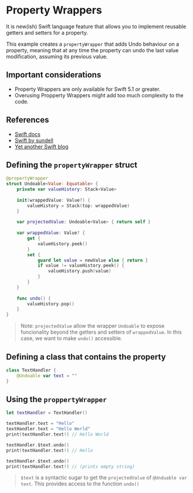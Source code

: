 # Property Wrappers
 
 It is new(ish) Swift language feature that allows you to implement reusable getters and setters for a property.

 This example creates a `propertyWrapper` that adds Undo behaviour on a property, meaning that at any time the property can undo the last value modification, assuming its previous value.
 
 ## Important considerations
 - Property Wrappers are only available for Swift 5.1 or greater.
 - Overusing Propperty Wrappers might add too much complexity to the code.
 
 ## References
 - [Swift docs](https://docs.swift.org/swift-book/LanguageGuide/Properties.html#ID617)
 - [Swift by sundell](https://www.swiftbysundell.com/articles/property-wrappers-in-swift/)
 - [Yet another Swift blog](https://www.vadimbulavin.com/swift-5-property-wrappers/)

## Defining the `propertyWrapper` struct

```swift
@propertyWrapper
struct Undoable<Value: Equatable> {
    private var valueHistory: Stack<Value>
    
    init(wrappedValue: Value?) {
        valueHistory = Stack(top: wrappedValue)
    }
    
    var projectedValue: Undoable<Value> { return self }
    
    var wrappedValue: Value? {
        get {
            valueHistory.peek()
        }
        set {
            guard let value = newValue else { return }
            if value != valueHistory.peek() {
                valueHistory.push(value)
            }
        }
    }
    
    func undo() {
        valueHistory.pop()
    }
}
```

> Note: `projectedValue` allow the wrapper `Undoable` to expose funcionality beyond the getters and setters of `wrappedValue`. In this case, we want to make `undo()` accessible.

## Defining a class that contains the property

```swift
class TextHandler {
    @Undoable var text = ""
}
```

## Using the `proppertyWrapper`

```swift
let textHandler = TextHandler()

textHandler.text = "Hello"
textHandler.text = "Hello World"
print(textHandler.text!) // Hello World

textHandler.$text.undo()
print(textHandler.text!) // Hello

textHandler.$text.undo()
print(textHandler.text!) // (prints empty string)
```

> `$text` is a syntactic sugar to get the `projectedValue` of `@Unduable var text`. This provides access to the function `undo()`
